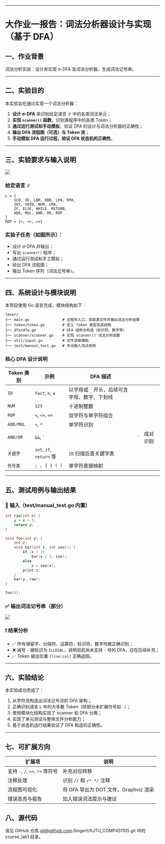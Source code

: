 
---

# 大作业一报告：词法分析器设计与实现（基于 DFA）

## 一、作业背景

词法分析实验：设计并实现 σ-DFA 及词法分析器，生成词法记号串。

---

## 二、实验目的

本实验旨在通过实现一个词法分析器：

1. **设计 σ-DFA** 来识别给定语言 $\mathcal{L}$ 中的各类词法单元；
2. **实现 `scanner()` 函数**，识别源程序中的各类 Token；
3. **通过运行测试和手动模拟**，验证 DFA 的设计与词法分析器的正确性；
4. **输出 DFA 流程图（可选）与 Token 流**；
5. **手动模拟 DFA 运行过程，验证 DFA 状态机的正确性**。

---

## 三、实验要求与输入说明
![](assets/实验要求.png)

### 给定语言 $\mathcal{L}$

```text
L = {
    SCO, ID, LBR, RBR, LPA, RPA,
    INT, VOID, NUM, CMA,
    IF, ELSE, WHILE, RETURN,
    ADD, MUL, AND, OR, ROP
}
ROP = {<, <=, ==}
```

### 实验子任务（如图所示）：

* 设计 σ-DFA 并输出；
* 写出 `scanner()` 程序；
* 通过运行测试和手工模拟；
* 给出 DFA 流程图；
* 输出 Token 序列（词法记号串）。

---

## 四、系统设计与模块说明

本项目使用 Go 语言完成，模块结构如下：

```
lexer/
├── main.go               # 主程序入口，读取源文件并输出词法分析结果
├── token/token.go        # 定义 Token 类型及其结构
├── dfa/dfa.go            # DFA 结构与构造（标识符、数字等）
├── scanner/scanner.go    # 实现 scanner() 词法分析函数
├── util/input.go         # 文件读取辅助
└── test/manual_test.go   # 手动输入测试用例
```

### 核心 DFA 设计说明

| Token 类别  | 示例                      | DFA 描述                    |    |      |
| --------- | ----------------------- | ------------------------- | -- | ---- |
| `ID`      | `fact`, `n`, `a`        | 以字母或 `_` 开头，后续可含字母、数字、下划线 |    |      |
| `NUM`     | `123`                   | 十进制整数                     |    |      |
| `ROP`     | `<`, `<=`, `==`         | 双字符与单字符组合                 |    |      |
| `ADD/MUL` | `+`, `*`                | 单字符识别                     |    |      |
| `AND/OR`  | `&&`, \`                |                           | \` | 成对识别 |
| `关键字`     | `int`, `if`, `return` 等 | `ID` 扫描后查关键字表             |    |      |
| `符号类`     | `; , { } ( )`           | 单字符直接映射                   |    |      |

---

## 五、测试用例与输出结果

### 📌 输入（test/manual\_test.go 内置）

```c
int raw(int x) {
    y = x + 5;
    return y;
}

void foo(int y) {
    int z;
    void bar(int x, int soo()) {
        if (x > 3)
            bar(x / 3, soo);
        else
            z = soo(x);
        print z;
    }
    bar(y, raw);
}

foo(6);

```

### ✅ 输出词法记号串（部分）

![](assets/result.png)

### ❗ 结果分析

* ✅ 所有保留字、分隔符、运算符、标识符、数字均被正确识别；
* ❌ 减号 `-` 被标识为 `ILLEGAL`，说明目前尚未支持 `-` 号的 DFA，应在后续补充；
* ✅ Token 输出位置 `[line:col]` 正确追踪。

---

## 六、实验结论

本实验成功完成了：

1. 从字符流构造出词法记号流的 DFA 架构；
2. 正确识别语言 L 中的大多数 Token（除部分未扩展符号如 `-`）；
3. 使用模块化结构实现了 scanner 和 DFA 分离；
4. 实现了单元测试与整体文件分析能力；
5. 基于状态机运行结果验证了 DFA 构造的正确性。

---

## 七、可扩展方向

| 扩展项                         | 说明                         |
| --------------------------- | ---------------------------- |
| 支持 `-`, `/`, `>=`, `!=` 等符号 | 补充对应转移                       |
| 注释处理                        | 识别 `//` 和 `/* */` 注释         |
| 流程图可视化                      | 将 DFA 导出为 DOT 文件，Graphviz 渲染 |
| 错误高亮与报告                     | 加入错误词法提示与建议                  |


## 八、源代码
请见 GitHub 仓库 git@github.com:Singert/XJTU_COMP451105.git
中的 course_lab1 目录。